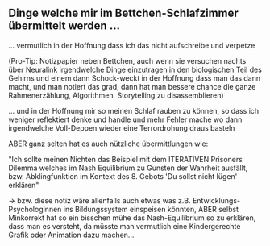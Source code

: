 ## Dinge welche mir im Bettchen-Schlafzimmer übermittelt werden ...

... vermutlich in der Hoffnung dass ich das nicht aufschreibe und verpetze

(Pro-Tip: Notizpapier neben Bettchen, auch wenn sie versuchen nachts über Neuralink irgendwelche Dinge einzutragen in den biologischen Teil des Gehirns und einem dann Schock-weckt in der Hoffnung dass man das dann macht, und man notiert das grad, dann hat man bessere chance die ganze Rahmenerzählung, Algorithmen, Storytelling zu disassemblieren)


... und in der Hoffnung mir so meinen Schlaf rauben zu können, so dass ich weniger reflektiert denke und handle und mehr Fehler mache wo dann irgendwelche Voll-Deppen wieder eine Terrordrohung draus basteln



ABER ganz selten hat es auch nützliche übermittlungen wie:

"Ich sollte meinen Nichten das Beispiel mit dem ITERATIVEN Prisoners Dilemma welches im Nash Equilibrium zu Gunsten der Wahrheit ausfällt, bzw. Abklingfunktion im Kontext des 8. Gebots 'Du sollst nicht lügen' erklären"

-> bzw. diese notiz wäre allenfalls auch etwas was z.B. Entwicklungs-Psychologinnen ins Bildungssystem einspeisen könnten, ABER selbst Minkorrekt hat so ein bisschen mühe das Nash-Equilibrium so zu erklären, dass man es versteht, da müsste man vermutlich eine Kindergerechte Grafik oder Animation dazu machen...




